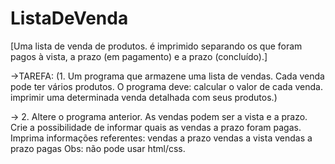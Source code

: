 # ListaDeVenda
[Uma lista de venda de produtos. é imprimido separando os que foram pagos à vista, a prazo (em pagamento) e a prazo (concluído).]

->TAREFA:
(1. Um programa que armazene uma lista de vendas.
Cada venda pode ter vários produtos.
O programa deve: 
calcular o valor de cada venda. 
imprimir uma determinada venda detalhada com seus produtos.)

-> 2. Altere o programa anterior.
As vendas podem ser a vista e a prazo.
Crie a possibilidade de informar quais as vendas a prazo foram pagas.
Imprima informações referentes:
vendas a prazo
vendas a vista
vendas a prazo pagas
Obs: não pode usar html/css.
